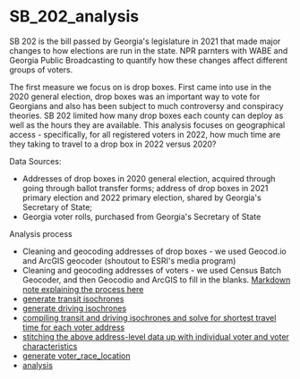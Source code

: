 # SB_202_analysis
SB 202 is the bill passed by Georgia's legislature in 2021 that made major changes to how elections are run in the state. NPR parnters with WABE and Georgia Public Broadcasting to quantify how these changes affect different groups of voters.<br>

The first measure we focus on is drop boxes. First came into use in the 2020 general election, drop boxes was an important way to vote for Georgians and also has been subject to much controversy and conspiracy theories. SB 202 limited how many drop boxes each county can deploy as well as the hours they are available. This analysis focuses on geographical access - specifically, for all registered voters in 2022, how much time are they taking to travel to a drop box in 2022 versus 2020?<br>

Data Sources:<br>
- Addresses of drop boxes in 2020 general election, acquired through going through ballot transfer forms; address of drop boxes in 2021 primary election and 2022 primary election, shared by Georgia's Secretary of State;
- Georgia voter rolls, purchased from Georgia's Secretary of State

Analysis process<br>
- Cleaning and geocoding addresses of drop boxes - we used Geocod.io and ArcGIS geocoder (shoutout to ESRI's media program)
- Cleaning and geocoding addresses of voters - we used Census Batch Geocoder, and then Geocodio and ArcGIS to fill in the blanks. [Markdown note explaining the process here](https://github.com/NPR-investigations/SB_202_analysis/blob/main/geocoding_code_notes.md)
- [generate transit isochrones](https://github.com/NPR-investigations/SB_202_analysis/blob/main/20220607_SB_202_transit_isochrone_generation_using_TravelTime-Copy1.ipynb)
- [generate driving isochrones](https://github.com/NPR-investigations/SB_202_analysis/blob/main/20220607_driving_isochrone-Copy1.ipynb)
- [compiling transit and driving isochrones and solve for shortest travel time for each voter address](https://github.com/NPR-investigations/SB_202_analysis/blob/main/20220513_SB_202_demographic_location_data_assembly.ipynb)
- [stitching the above address-level data up with individual voter and voter characteristics](https://github.com/NPR-investigations/SB_202_analysis/blob/main/20220607_SB_202_all_variable_assembly-cleanup.ipynb)
- [generate voter_race_location](https://github.com/NPR-investigations/SB_202_analysis/blob/main/20220512_SB_202_voter_address_cleanup.ipynb)
- [analysis](https://github.com/NPR-investigations/SB_202_analysis/blob/main/20220603_SB_202_demographic_location_analysis-Copy1.ipynb)
